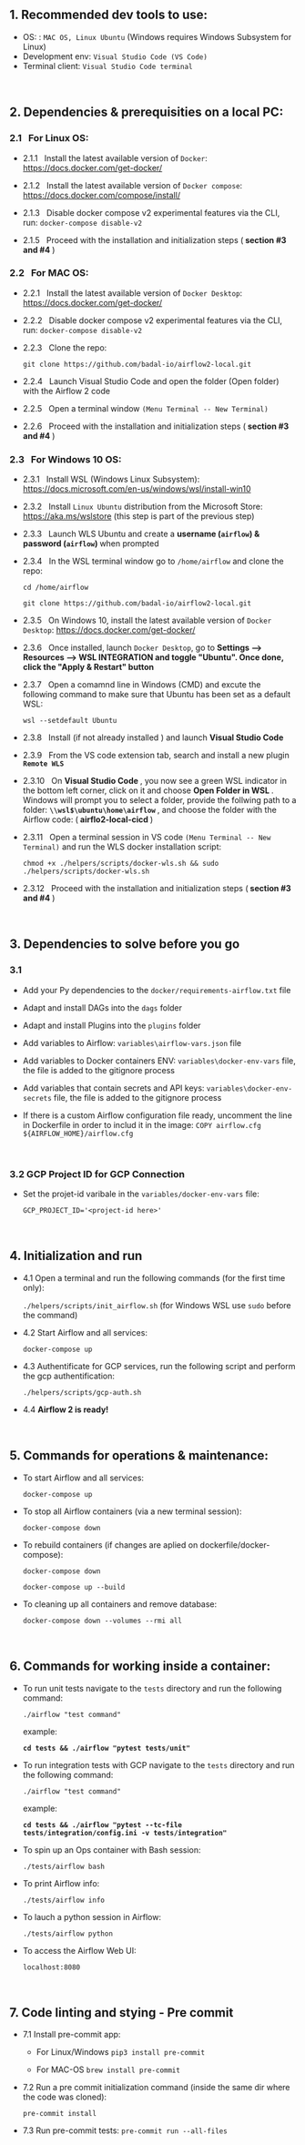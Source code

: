 
## 1. Recommended dev tools to use:

- OS: : `MAC OS, Linux Ubuntu` (Windows requires Windows Subsystem for Linux)
- Development env: `Visual Studio Code (VS Code)`
- Terminal client: `Visual Studio Code terminal`

<br/>

## 2. Dependencies & prerequisities on a local PC:
### 2.1 &nbsp; For Linux OS:

  - 2.1.1 &nbsp; Install the latest available version of `Docker`: https://docs.docker.com/get-docker/

  - 2.1.2 &nbsp; Install the latest available version of `Docker compose`: https://docs.docker.com/compose/install/

  - 2.1.3 &nbsp; Disable docker compose v2 experimental features via the CLI, run: `docker-compose disable-v2`

  - 2.1.5 &nbsp; Proceed with the installation and initialization steps (<strong> section #3 and #4 </strong>)

### 2.2 &nbsp; For MAC OS:

  - 2.2.1 &nbsp; Install the latest available version of `Docker Desktop`: https://docs.docker.com/get-docker/

  - 2.2.2 &nbsp; Disable docker compose v2 experimental features via the CLI, run: `docker-compose disable-v2`

  - 2.2.3 &nbsp; Clone the repo:

       `git clone https://github.com/badal-io/airflow2-local.git`

  - 2.2.4 &nbsp; Launch Visual Studio Code and open the folder (Open folder) with the Airflow 2 code

  - 2.2.5 &nbsp; Open a terminal window `(Menu Terminal -- New Terminal)`

  - 2.2.6 &nbsp; Proceed with the installation and initialization steps (<strong> section #3 and #4 </strong>)

### 2.3 &nbsp; For Windows 10 OS:

  - 2.3.1 &nbsp; Install WSL (Windows Linux Subsystem): https://docs.microsoft.com/en-us/windows/wsl/install-win10

  - 2.3.2 &nbsp; Install `Linux Ubuntu` distribution from the Microsoft Store: https://aka.ms/wslstore (this step is part of the previous step)

  - 2.3.3 &nbsp; Launch WLS Ubuntu and create a <strong>  username (`airflow`) & password (`airflow`) </strong> when prompted

  - 2.3.4 &nbsp; In the WSL terminal window go to `/home/airflow` and clone the repo:

       `cd /home/airflow`

       `git clone https://github.com/badal-io/airflow2-local.git`

  - 2.3.5 &nbsp; On Windows 10, install the latest available version of `Docker Desktop`: https://docs.docker.com/get-docker/

  - 2.3.6 &nbsp; Once installed, launch `Docker Desktop`, go to <strong> Settings --> Resources --> WSL INTEGRATION and toggle "Ubuntu". Once done, click the "Apply & Restart" button  </strong>

  - 2.3.7 &nbsp; Open a comamnd line in Windows (CMD) and excute the following command to make sure that Ubuntu has been set as a default WSL:

       `wsl --setdefault Ubuntu`

  - 2.3.8 &nbsp; Install (if not already installed ) and launch <strong> Visual Studio Code </strong>

  - 2.3.9 &nbsp; From the VS code extension tab, search and install a new plugin <strong> `Remote WLS` </strong>

  - 2.3.10 &nbsp; On  <strong> Visual Studio Code </strong>, you now see a green WSL indicator in the bottom left corner, click on it and choose <strong> Open Folder in WSL </strong>. Windows will prompt you to select a folder, provide the follwing path to a folder: <strong> ` \\wsl$\ubuntu\home\airflow ` </strong> , and choose the folder with the Airflow code: (<strong> airflo2-local-cicd </strong>)

  - 2.3.11 &nbsp; Open a terminal session in VS code `(Menu Terminal -- New Terminal)` and run the WLS docker installation script:

       `chmod +x ./helpers/scripts/docker-wls.sh && sudo ./helpers/scripts/docker-wls.sh`

  - 2.3.12 &nbsp; Proceed with the installation and initialization steps (<strong> section #3 and #4 </strong>)

<br/>

## 3. Dependencies to solve before you go
   ### 3.1

  - Add your Py dependencies to the `docker/requirements-airflow.txt` file

  - Adapt and install DAGs into the `dags` folder

  - Adapt and install Plugins into the `plugins` folder

  - Add variables to Airflow: `variables\airflow-vars.json` file

  - Add variables to Docker containers ENV: `variables\docker-env-vars` file, the file is added to the gitignore process

  - Add variables that contain secrets and API keys: `variables\docker-env-secrets` file, the file is added to the gitignore process

  - If there is a custom Airflow configuration file ready, uncomment the line in Dockerfile in order to includ it in the image: `COPY airflow.cfg ${AIRFLOW_HOME}/airflow.cfg`

<br/>

### 3.2 GCP Project ID for GCP Connection

  - Set the projet-id varibale in the `variables/docker-env-vars` file:

     `GCP_PROJECT_ID='<project-id here>'`

<br/>

## 4. Initialization and run

  - 4.1 Open a terminal and run the following commands (for the first time only):

      `./helpers/scripts/init_airflow.sh`   (for Windows WSL use `sudo` before the command)

  - 4.2 Start Airflow and all services:

      `docker-compose up`

  - 4.3 Authentificate for GCP services, run the following script and perform the gcp authentification:

      `./helpers/scripts/gcp-auth.sh`

  - 4.4  <strong> Airflow 2 is ready! </strong>

<br/>

## 5. Commands for operations & maintenance:

  - To start Airflow and all services:

      `docker-compose up`

  - To stop all Airflow containers (via a new terminal session):

    `docker-compose down`

  - To rebuild containers (if changes are aplied on dockerfile/docker-compose):

    `docker-compose down`

    `docker-compose up --build`

  - To cleaning up all containers and remove database:

    `docker-compose down --volumes --rmi all`

<br/>

## 6. Commands for working inside a container:

  - To run unit tests navigate to the `tests` directory and run the following command:

     `./airflow "test command"`

    example:

     <strong> `cd tests && ./airflow "pytest tests/unit"` </strong>

  - To run integration tests with GCP navigate to the `tests` directory and run the following command:

     `./airflow "test command"`

    example:

     <strong> `cd tests && ./airflow "pytest --tc-file tests/integration/config.ini -v tests/integration"`  </strong>

  - To spin up an Ops container with Bash session:

     `./tests/airflow bash`

  - To print Airflow info:

     `./tests/airflow info`

  - To lauch a python session in Airflow:

     `./tests/airflow python`

  - To access the Airflow Web UI:

     `localhost:8080`

<br/>

## 7. Code linting and stying - Pre commit ##

  - 7.1 Install pre-commit app:

    - For Linux/Windows `pip3 install pre-commit`

    - For MAC-OS `brew install pre-commit`


  - 7.2 Run a pre commit initialization command (inside the same dir where the code was cloned):

    `pre-commit install`

  - 7.3 Run pre-commit tests:     `pre-commit run --all-files`
